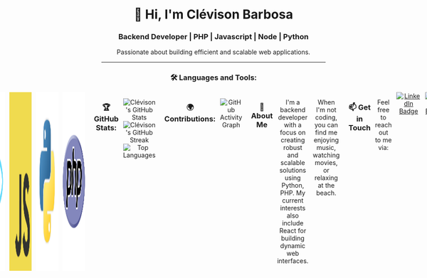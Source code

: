 <div align="center">

# 👋 Hi, I'm **Clévison Barbosa**

### Backend Developer | PHP | Javascript | Node | Python

Passionate about building efficient and scalable web applications.

---

### 🛠️ Languages and Tools:

<div style="display: flex; justify-content: center; gap: 10px;">

<img src="https://raw.githubusercontent.com/github/explore/80688e429a7d4ef2fca1e82350fe8e3517d3494d/topics/react/react.png" width="50" alt="reactjs"/>

  <img src="https://raw.githubusercontent.com/github/explore/80688e429a7d4ef2fca1e82350fe8e3517d3494d/topics/javascript/javascript.png" width="50" alt="Javascript"/>
  
  <img src="https://raw.githubusercontent.com/github/explore/80688e429a7d4ef2fca1e82350fe8e3517d3494d/topics/python/python.png" width="50" alt="Python"/>

  <img src="https://raw.githubusercontent.com/github/explore/80688e429a7d4ef2fca1e82350fe8e3517d3494d/topics/php/php.png" width="50" alt="PHP"/>

---

### 🏆 GitHub Stats:

<p align="center">
  <img src="https://github-readme-stats.vercel.app/api?username=clevisonbarbosa&show_icons=true&theme=tokyonight&hide_border=true" alt="Clévison's GitHub Stats" />
  <img src="https://github-readme-streak-stats.herokuapp.com/?user=clevisonbarbosa&theme=tokyonight&hide_border=true" alt="Clévison's GitHub Streak" />
  <img src="https://github-readme-stats.vercel.app/api/top-langs/?username=clevisonbarbosa&layout=compact&theme=tokyonight&hide_border=true" alt="Top Languages"/>
</p>

---

### 🌍 Contributions:

![GitHub Activity Graph](https://github-readme-activity-graph.vercel.app/graph?username=clevisonbarbosa&theme=tokyonight)

---

### 🚀 About Me

I'm a backend developer with a focus on creating robust and scalable solutions using Python, PHP. My current interests also include React for building dynamic web interfaces.

When I'm not coding, you can find me enjoying music, watching movies, or relaxing at the beach.

---

### 📫 Get in Touch

Feel free to reach out to me via:

<a href="https://www.linkedin.com/in/clévison-barbosa-9b1803203/">
  <img src="https://img.shields.io/badge/-LinkedIn-0077B5?style=for-the-badge&logo=Linkedin&logoColor=white" alt="LinkedIn Badge"/>
</a>
<a href="mailto:barbosaclevison@gmail.com">
  <img src="https://img.shields.io/badge/Gmail-D14836?style=for-the-badge&logo=gmail&logoColor=white" alt="Gmail Badge"/>
</a>

</div>


